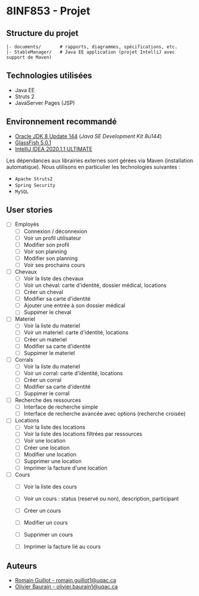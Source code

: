 # 8INF853 - Projet

## Structure du projet
```
|- documents/       # rapports, diagrammes, spécifications, etc.
|- StableManager/   # Java EE application (projet IntelliJ avec support de Maven)
```

## Technologies utilisées
- Java EE
- Struts 2
- JavaServer Pages (JSP)

## Environnement recommandé
- [Oracle JDK 8 Update 144](https://www.oracle.com/java/technologies/javase/javase8-archive-downloads.html) (*Java SE Development Kit 8u144*)
- [GlassFish 5.0.1](https://javaee.github.io/glassfish/download)
- [IntelliJ IDEA 2020.1.1 ULTIMATE](https://www.jetbrains.com/idea/download/#section=linux)

Les dépendances aux librairies externes sont gérées via Maven (installation automatique). Nous utilisons en particulier les technologies suivantes :
- `Apache Struts2`
- `Spring Security`
- `MySQL`

## User stories
- [ ] Employés
    - [ ] Connexion / déconnexion
    - [ ] Voir un profil utilisateur
    - [ ] Modifier son profil
    - [ ] Voir son planning
    - [ ] Modifier son planning
    - [ ] Voir ses prochains cours
- [ ] Chevaux
    - [ ] Voir la liste des chevaux
    - [ ] Voir un cheval: carte d'identité, dossier médical, locations
    - [ ] Créer un cheval
    - [ ] Modifier sa carte d'identité
    - [ ] Ajouter une entrée à son dossier médical
    - [ ] Suppimer le cheval
- [ ] Materiel
    - [ ] Voir la liste du materiel
    - [ ] Voir un materiel: carte d'identité, locations
    - [ ] Créer un materiel
    - [ ] Modifier sa carte d'identité
    - [ ] Suppimer le materiel
- [ ] Corrals
    - [ ] Voir la liste du materiel
    - [ ] Voir un corral: carte d'identité, locations
    - [ ] Créer un corral
    - [ ] Modifier sa carte d'identité
    - [ ] Suppimer le corral
- [ ] Recherche des ressources
    - [ ] Interface de recherche simple
    - [ ] Interface de recherche avancée avec options (recherche croisée)
- [ ] Locations
    - [ ] Voir la liste des locations
    - [ ] Voir la liste des locations filtrées par ressources
    - [ ] Voir une location
    - [ ] Créer une location
    - [ ] Modifier une location
    - [ ] Supprimer une location
    - [ ] Imprimer la facture d'une location
- [ ] Cours
    - [ ] Voir la liste des cours
    - [ ] Voir un cours : status (reservé ou non), description, participant
    - [ ] Créer un cours
    - [ ] Modifier un cours
    - [ ] Supprimer un cours
    - [ ] Imprimer la facture lié au cours


## Auteurs
- [Romain Guillot - romain.guillot1@uqac.ca](mailto:romain.guillot1@uqac.ca)
- [Olivier Baurain - olivier.baurain1@uqac.ca](mailto:olivier.baurain1@uqac.ca)
